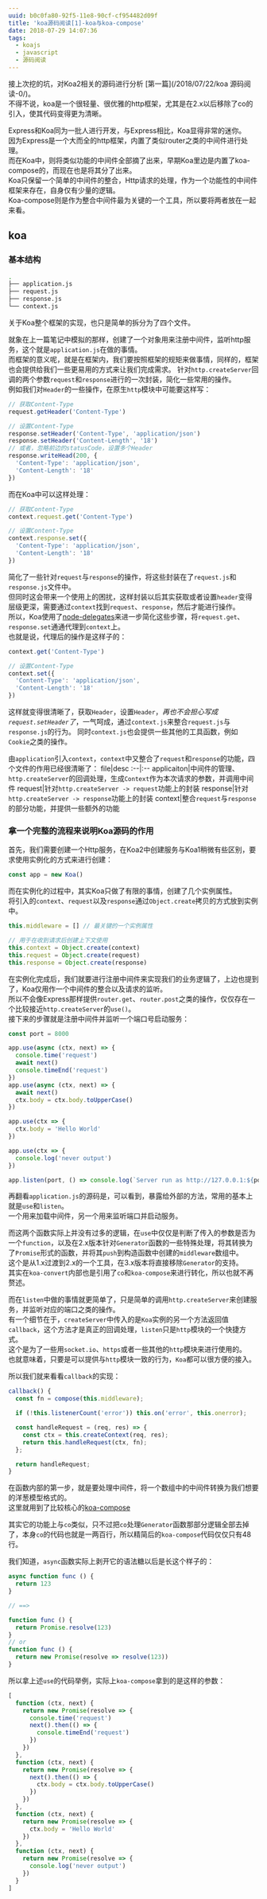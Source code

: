 ```yaml
---
uuid: b0c0fa80-92f5-11e8-90cf-cf954482d09f
title: 'koa源码阅读[1]-koa与koa-compose'
date: 2018-07-29 14:07:36
tags:
  - koajs
  - javascript
  - 源码阅读
---
```


接上次挖的坑，对Koa2相关的源码进行分析 [第一篇](/2018/07/22/koa 源码阅读-0/)。  
不得不说，koa是一个很轻量、很优雅的http框架，尤其是在2.x以后移除了co的引入，使其代码变得更为清晰。  

Express和Koa同为一批人进行开发，与Express相比，Koa显得非常的迷你。  
因为Express是一个大而全的http框架，内置了类似router之类的中间件进行处理。  
而在Koa中，则将类似功能的中间件全部摘了出来，早期Koa里边是内置了koa-compose的，而现在也是将其分了出来。  
Koa只保留一个简单的中间件的整合，Http请求的处理，作为一个功能性的中间件框架来存在，自身仅有少量的逻辑。  
Koa-compose则是作为整合中间件最为关键的一个工具，所以要将两者放在一起来看。

<!-- more -->

## koa

### 基本结构

```bash
.
├── application.js
├── request.js
├── response.js
└── context.js
```

关于Koa整个框架的实现，也只是简单的拆分为了四个文件。  

就象在上一篇笔记中模拟的那样，创建了一个对象用来注册中间件，监听http服务，这个就是`application.js`在做的事情。  
而框架的意义呢，就是在框架内，我们要按照框架的规矩来做事情，同样的，框架也会提供给我们一些更易用的方式来让我们完成需求。
针对`http.createServer`回调的两个参数`request`和`response`进行的一次封装，简化一些常用的操作。  
例如我们对`Header`的一些操作，在原生`http`模块中可能要这样写：
```javascript
// 获取Content-Type
request.getHeader('Content-Type')

// 设置Content-Type
response.setHeader('Content-Type', 'application/json')
response.setHeader('Content-Length', '18')
// 或者，忽略前边的statusCode，设置多个Header
response.writeHead(200, {
  'Content-Type': 'application/json',
  'Content-Length': '18'
})
```

而在Koa中可以这样处理：
```javascript
// 获取Content-Type
context.request.get('Content-Type')

// 设置Content-Type
context.response.set({
  'Content-Type': 'application/json',
  'Content-Length': '18'
})
```

简化了一些针对`request`与`response`的操作，将这些封装在了`request.js`和`response.js`文件中。  
但同时这会带来一个使用上的困扰，这样封装以后其实获取或者设置`header`变得层级更深，需要通过`context`找到`request`、`response`，然后才能进行操作。  
所以，Koa使用了[node-delegates](https://github.com/tj/node-delegates)来进一步简化这些步骤，将`request.get`、`response.set`通通代理到`context`上。  
也就是说，代理后的操作是这样子的：
```javascript
context.get('Content-Type')

// 设置Content-Type
context.set({
  'Content-Type': 'application/json',
  'Content-Length': '18'
})
```

这样就变得很清晰了，获取`Header`，设置`Header`，*再也不会担心写成`request.setHeader`了*，一气呵成，通过`context.js`来整合`request.js`与`response.js`的行为。
同时`context.js`也会提供一些其他的工具函数，例如`Cookie`之类的操作。

由`application`引入`context`，`context`中又整合了`request`和`response`的功能，四个文件的作用已经很清晰了：
file|desc
:--|:--
applicaiton|中间件的管理、`http.createServer`的回调处理，生成`Context`作为本次请求的参数，并调用中间件
request|针对`http.createServer -> request`功能上的封装
response|针对`http.createServer -> response`功能上的封装
context|整合`request`与`response`的部分功能，并提供一些额外的功能

### 拿一个完整的流程来说明Koa源码的作用

首先，我们需要创建一个Http服务，在Koa2中创建服务与Koa1稍微有些区别，要求使用实例化的方式来进行创建：  
```javascript
const app = new Koa()
```

而在实例化的过程中，其实Koa只做了有限的事情，创建了几个实例属性。  
将引入的`context`、`request`以及`response`通过`Object.create`拷贝的方式放到实例中。  
```javascript
this.middleware = [] // 最关键的一个实例属性

// 用于在收到请求后创建上下文使用
this.context = Object.create(context)
this.request = Object.create(request)
this.response = Object.create(response)
```

在实例化完成后，我们就要进行注册中间件来实现我们的业务逻辑了，上边也提到了，Koa仅用作一个中间件的整合以及请求的监听。  
所以不会像Express那样提供`router.get`、`router.post`之类的操作，仅仅存在一个比较接近`http.createServer`的`use()`。  
接下来的步骤就是注册中间件并监听一个端口号启动服务：

```javascript
const port = 8000

app.use(async (ctx, next) => {
  console.time('request')
  await next()
  console.timeEnd('request')
})
app.use(async (ctx, next) => {
  await next()
  ctx.body = ctx.body.toUpperCase()
})

app.use(ctx => {
  ctx.body = 'Hello World'
})

app.use(ctx => {
  console.log('never output')
})

app.listen(port, () => console.log(`Server run as http://127.0.0.1:${port}`))
```

再翻看`application.js`的源码是，可以看到，暴露给外部的方法，常用的基本上就是`use`和`listen`。  
一个用来加载中间件，另一个用来监听端口并启动服务。

而这两个函数实际上并没有过多的逻辑，在`use`中仅仅是判断了传入的参数是否为一个`function`，以及在2.x版本针对`Generator`函数的一些特殊处理，将其转换为了`Promise`形式的函数，并将其`push`到构造函数中创建的`middleware`数组中。  
这个是从1.x过渡到2.x的一个工具，在3.x版本将直接移除`Generator`的支持。  
其实在`koa-convert`内部也是引用了`co`和`koa-compose`来进行转化，所以也就不再赘述。  

而在`listen`中做的事情就更简单了，只是简单的调用`http.createServer`来创建服务，并监听对应的端口之类的操作。  
有一个细节在于，`createServer`中传入的是`Koa`实例的另一个方法返回值`callback`，这个方法才是真正的回调处理，`listen`只是`http`模块的一个快捷方式。  
这个是为了一些用`socket.io`、`https`或者一些其他的`http`模块来进行使用的。  
也就意味着，只要是可以提供与`http`模块一致的行为，`Koa`都可以很方便的接入。  

所以我们就来看看`callback`的实现：  
```javascript
callback() {
  const fn = compose(this.middleware);

  if (!this.listenerCount('error')) this.on('error', this.onerror);

  const handleRequest = (req, res) => {
    const ctx = this.createContext(req, res);
    return this.handleRequest(ctx, fn);
  };

  return handleRequest;
}
```
在函数内部的第一步，就是要处理中间件，将一个数组中的中间件转换为我们想要的洋葱模型格式的。  
这里就用到了比较核心的[koa-compose](https://github.com/koajs/compose)  

其实它的功能上与`co`类似，只不过把`co`处理`Generator`函数那部分逻辑全部去掉了，本身`co`的代码也就是一两百行，所以精简后的`koa-compose`代码仅仅只有48行。  

我们知道，`async`函数实际上剥开它的语法糖以后是长这个样子的：
```javascript
async function func () {
  return 123
}

// ==>

function func () {
  return Promise.resolve(123)
}
// or
function func () {
  return new Promise(resolve => resolve(123))
}
```

所以拿上述`use`的代码举例，实际上`koa-compose`拿到的是这样的参数：
```javascript
[
  function (ctx, next) {
    return new Promise(resolve => {
      console.time('request')
      next().then(() => {
        console.timeEnd('request')
      })
    })
  },
  function (ctx, next) {
    return new Promise(resolve => {
      next().then(() => {
        ctx.body = ctx.body.toUpperCase()
      })
    })
  },
  function (ctx, next) {
    return new Promise(resolve => {
      ctx.body = 'Hello World'
    })
  },
  function (ctx, next) {
    return new Promise(resolve => {
      console.log('never output')
    })
  }
]
```